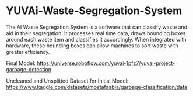# YUVAi-Waste-Segregation-System
The AI Waste Segregation System is a software that can classify waste and aid in their segregation. It processes real time data, draws bounding boxes around each waste item and classifies it accordingly. When integrated with hardware, these bounding boxes can allow machines to sort waste with greater efficiency. 

Final Model: https://universe.roboflow.com/yuvai-1pfz7/yuvai-project-garbage-detection

Uncleaned and Unsplitted Dataset for Initial Model: https://www.kaggle.com/datasets/mostafaabla/garbage-classification/data

